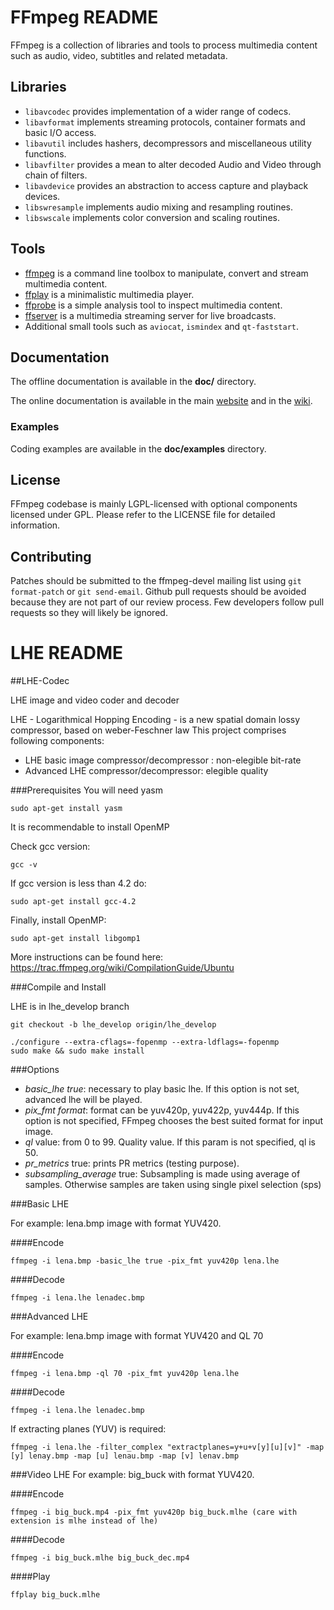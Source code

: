 FFmpeg README
=============

FFmpeg is a collection of libraries and tools to process multimedia content
such as audio, video, subtitles and related metadata.

## Libraries

* `libavcodec` provides implementation of a wider range of codecs.
* `libavformat` implements streaming protocols, container formats and basic I/O access.
* `libavutil` includes hashers, decompressors and miscellaneous utility functions.
* `libavfilter` provides a mean to alter decoded Audio and Video through chain of filters.
* `libavdevice` provides an abstraction to access capture and playback devices.
* `libswresample` implements audio mixing and resampling routines.
* `libswscale` implements color conversion and scaling routines.

## Tools

* [ffmpeg](https://ffmpeg.org/ffmpeg.html) is a command line toolbox to
  manipulate, convert and stream multimedia content.
* [ffplay](https://ffmpeg.org/ffplay.html) is a minimalistic multimedia player.
* [ffprobe](https://ffmpeg.org/ffprobe.html) is a simple analysis tool to inspect
  multimedia content.
* [ffserver](https://ffmpeg.org/ffserver.html) is a multimedia streaming server
  for live broadcasts.
* Additional small tools such as `aviocat`, `ismindex` and `qt-faststart`.

## Documentation

The offline documentation is available in the **doc/** directory.

The online documentation is available in the main [website](https://ffmpeg.org)
and in the [wiki](https://trac.ffmpeg.org).

### Examples

Coding examples are available in the **doc/examples** directory.

## License

FFmpeg codebase is mainly LGPL-licensed with optional components licensed under
GPL. Please refer to the LICENSE file for detailed information.

## Contributing

Patches should be submitted to the ffmpeg-devel mailing list using
`git format-patch` or `git send-email`. Github pull requests should be
avoided because they are not part of our review process. Few developers
follow pull requests so they will likely be ignored.

LHE README
=============

##LHE-Codec

LHE image and video coder and decoder

LHE - Logarithmical Hopping Encoding - is a new spatial domain lossy compressor, based on weber-Feschner law
This project comprises following components:
- LHE basic image compressor/decompressor : non-elegible bit-rate
- Advanced LHE compressor/decompressor: elegible quality

###Prerequisites
You will need yasm
  ```
  sudo apt-get install yasm
  ```

It is recommendable to install OpenMP

Check gcc version:

  ```
  gcc -v 
  ```

  If gcc version is less than 4.2 do:

  ```
  sudo apt-get install gcc-4.2 
  ```

  Finally, install OpenMP:

  ```
  sudo apt-get install libgomp1
  ```
More instructions can be found here: https://trac.ffmpeg.org/wiki/CompilationGuide/Ubuntu

###Compile and Install

LHE is in lhe_develop branch
  ```
  git checkout -b lhe_develop origin/lhe_develop 

  ./configure --extra-cflags=-fopenmp --extra-ldflags=-fopenmp 
  sudo make && sudo make install 
  ```


###Options

* *basic_lhe true*: necessary to play basic lhe. If this option is not set, advanced lhe will be played.
* *pix_fmt format*: format can be yuv420p, yuv422p, yuv444p. If this option is not specified, FFmpeg chooses the best suited format for input image.
* *ql* value: from 0 to 99. Quality value. If this param is not specified, ql is 50.
* *pr_metrics* true: prints PR metrics (testing purpose).
* *subsampling_average* true: Subsampling is made using average of samples. Otherwise samples are taken using single pixel selection (sps)

###Basic LHE

For example: lena.bmp image with format YUV420.

####Encode
  ```
  ffmpeg -i lena.bmp -basic_lhe true -pix_fmt yuv420p lena.lhe
  ```

####Decode
  ```
  ffmpeg -i lena.lhe lenadec.bmp
  ```

###Advanced LHE

For example: lena.bmp image with format YUV420 and QL 70

####Encode
  ```
  ffmpeg -i lena.bmp -ql 70 -pix_fmt yuv420p lena.lhe
  ```

####Decode

  ```
  ffmpeg -i lena.lhe lenadec.bmp
  ```

If extracting planes (YUV) is required:

  ```
  ffmpeg -i lena.lhe -filter_complex "extractplanes=y+u+v[y][u][v]" -map [y] lenay.bmp -map [u] lenau.bmp -map [v] lenav.bmp
  ```

###Video LHE
For example: big_buck with format YUV420.

####Encode
  ```
  ffmpeg -i big_buck.mp4 -pix_fmt yuv420p big_buck.mlhe (care with extension is mlhe instead of lhe)
  ```

####Decode
  ```
  ffmpeg -i big_buck.mlhe big_buck_dec.mp4
  ```

####Play
  ```
  ffplay big_buck.mlhe 
  ```

